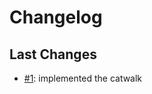 # Changelog

## Last Changes

- [#1](https://github.com/LaxarJS/widget-catwalk/issues/1): implemented the catwalk
